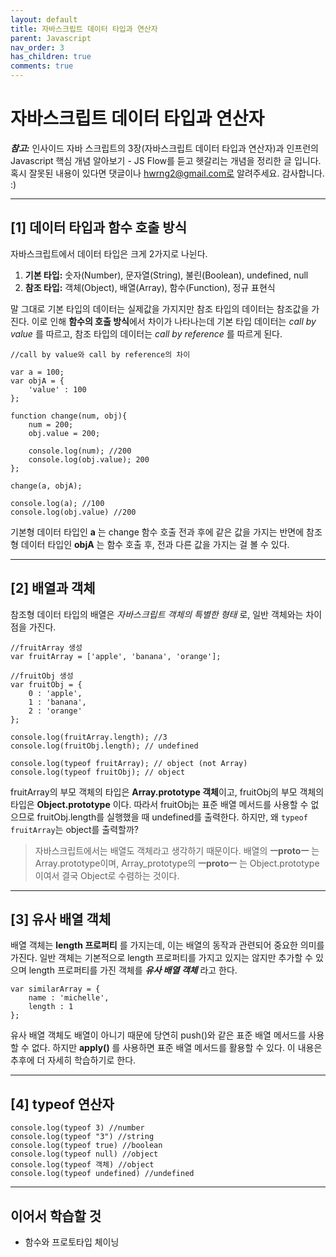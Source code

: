 ```yaml
---
layout: default
title: 자바스크립트 데이터 타입과 연산자
parent: Javascript
nav_order: 3
has_children: true
comments: true
---
```


# 자바스크립트 데이터 타입과 연산자

**_참고:_** 인사이드 자바 스크립트의 3장(자바스크립트 데이터 타입과 연산자)과 인프런의 Javascript 핵심 개념 알아보기 - JS Flow를 듣고 헷갈리는 개념을 정리한 글 입니다. 혹시 잘못된 내용이 있다면 댓글이나 hwrng2@gmail.com로 알려주세요. 감사합니다. :)

---

## [1] 데이터 타입과 함수 호출 방식

자바스크립트에서 데이터 타입은 크게 2가지로 나뉜다.

1. **기본 타입:** 숫자(Number), 문자열(String), 불린(Boolean), undefined, null
2. **참조 타입:** 객체(Object), 배열(Array), 함수(Function), 정규 표현식

말 그대로 기본 타입의 데이터는 실제값을 가지지만 참조 타입의 데이터는 참조값을 가진다. 이로 인해 **함수의 호출 방식**에서 차이가 나타나는데 기본 타입 데이터는 _call by value_ 를 따르고, 참조 타입의 데이터는 _call by reference_ 를 따르게 된다.

```
//call by value와 call by reference의 차이

var a = 100;
var objA = {
    'value' : 100
};

function change(num, obj){
    num = 200;
    obj.value = 200;

    console.log(num); //200
    console.log(obj.value); 200
};

change(a, objA);

console.log(a); //100
console.log(obj.value) //200
```

기본형 데이터 타입인 **a** 는 change 함수 호출 전과 후에 같은 값을 가지는 반면에 참조형 데이터 타입인 **objA** 는 함수 호출 후, 전과 다른 값을 가지는 걸 볼 수 있다.

---

## [2] 배열과 객체

참조형 데이터 타입의 배열은 _자바스크립트 객체의 특별한 형태_ 로, 일반 객체와는 차이점을 가진다.

```
//fruitArray 생성
var fruitArray = ['apple', 'banana', 'orange'];

//fruitObj 생성
var fruitObj = {
    0 : 'apple',
    1 : 'banana',
    2 : 'orange'
};

console.log(fruitArray.length); //3
console.log(fruitObj.length); // undefined

console.log(typeof fruitArray); // object (not Array)
console.log(typeof fruitObj); // object
```

fruitArray의 부모 객체의 타입은 **Array.prototype 객체**이고, fruitObj의 부모 객체의 타입은 **Object.prototype** 이다. 따라서 fruitObj는 표준 배열 메서드를 사용할 수 없으므로 fruitObj.length를 실행했을 때 undefined를 출력한다. 하지만, 왜 `typeof fruitArray`는 object를 출력할까?

> 자바스크립트에서는 배열도 객체라고 생각하기 때문이다. 배열의 **ㅡprotoㅡ** 는 Array.prototype이며, Array_prototype의 **ㅡprotoㅡ** 는 Object.prototype 이여서 결국 Object로 수렴하는 것이다.

---

## [3] 유사 배열 객체

배열 객체는 **length 프로퍼티** 를 가지는데, 이는 배열의 동작과 관련되어 중요한 의미를 가진다. 일반 객체는 기본적으로 length 프로퍼티를 가지고 있지는 않지만 추가할 수 있으며 length 프로퍼티를 가진 객체를 **_유사 배열 객체_** 라고 한다.

```
var similarArray = {
    name : 'michelle',
    length : 1
};
```

유사 배열 객체도 배열이 아니기 때문에 당연히 push()와 같은 표준 배열 메서드를 사용할 수 없다. 하지만 **apply()** 를 사용하면 표준 배열 메서드를 활용할 수 있다. 이 내용은 추후에 더 자세히 학습하기로 한다.

---

## [4] typeof 연산자

```
console.log(typeof 3) //number
console.log(typeof "3") //string
console.log(typeof true) //boolean
console.log(typeof null) //object
console.log(typeof 객체) //object
console.log(typeof undefined) //undefined
```

---

## 이어서 학습할 것

- 함수와 프로토타입 체이닝
